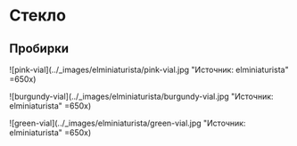 # Стекло

## Пробирки

![pink-vial](../_images/elminiaturista/pink-vial.jpg "Источник: elminiaturista" =650x)

![burgundy-vial](../_images/elminiaturista/burgundy-vial.jpg "Источник: elminiaturista" =650x)

![green-vial](../_images/elminiaturista/green-vial.jpg "Источник: elminiaturista" =650x)
